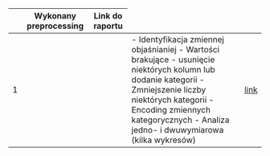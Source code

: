 <table>
<thead>
  <tr>
    <th></th>
    <th>Wykonany preprocessing</th>
    <th>Link do raportu</th>
  </tr>
</thead>
<tbody>
   <tr>
    <td>1</td>
    <td></td>
    <td></td>
    <td>
      - Identyfikacja zmiennej objaśnianiej
	    - Wartości brakujące - usunięcie niektórych kolumn lub dodanie kategorii
	    - Zmniejszenie liczby niektórych kategorii
	    - Encoding zmiennych kategorycznych
	    - Analiza jedno- i dwuwymiarowa (kilka wykresów)
     </td>
    <td><a href="WitasMarcel/hw1.ipynb">link</td>
  </tr>
  </tbody>
</table>
